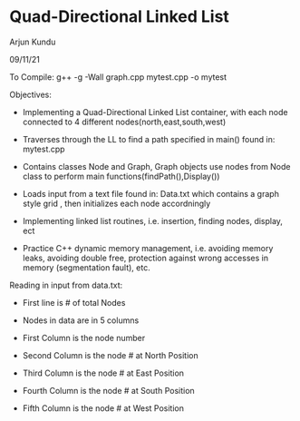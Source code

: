 # Quad-Directional Linked List

Arjun Kundu

09/11/21

To Compile: g++ -g -Wall graph.cpp mytest.cpp -o mytest

Objectives:

- Implementing a Quad-Directional Linked List container, with each node connected to 4 different nodes(north,east,south,west)

- Traverses through the LL to find a path specified in main() found in: mytest.cpp

- Contains classes Node and Graph, Graph objects use nodes from Node class to perform main functions(findPath(),Display())

- Loads input from a text file found in: Data.txt which contains a graph style grid , then initializes each node accordningly

- Implementing linked list routines, i.e. insertion, finding nodes, display, ect

- Practice C++ dynamic memory management, i.e. avoiding memory leaks, avoiding double free, protection against wrong accesses in memory (segmentation  fault), etc.


Reading in input from data.txt:

- First line is # of total Nodes

- Nodes in data are in 5 columns

- First Column is the node number

- Second Column is the node # at North Position

- Third Column is the node # at East Position

- Fourth Column is the node # at South Position

- Fifth Column is the node # at West Position
